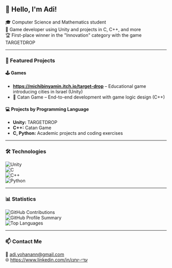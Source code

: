
## 👋 Hello, I'm Adi!  
🎓 Computer Science and Mathematics student  
🚀 Game developer using Unity and projects in C, C++, and more  
🏆 First-place winner in the "Innovation" category with the game TARGETDROP  

---

### 🧩 Featured Projects
#### 🕹️ Games
- **https://michibinyamin.itch.io/target-drop** – Educational game introducing cities in Israel (Unity)
- 🎲 Catan Game – End-to-end development with game logic design (C++)

#### 💻 Projects by Programming Language
- **Unity:** TARGETDROP
- **C++:** Catan Game
- **C, Python:** Academic projects and coding exercises

---

### 🛠️ Technologies
![Unity](https://img.shields.io/badge/Unity-100000?style=for-the-badge&logo=unity&logoColor=white)  
![C](https://img.shields.io/badge/C-00599C?style=for-the-badge&logo=c&logoColor=white)  
![C++](https://img.shields.io/badge/C++-00599C?style=for-the-badge&logo=c%2B%2B&logoColor=white)  
![Python](https://img.shields.io/badge/Python-FFD43B?style=for-the-badge&logo=python&logoColor=blue)  

---

### 📊 Statistics
![GitHub Contributions](https://github-contributor-stats.vercel.app/api?username=your-username&theme=radical)  
![GitHub Profile Summary](https://github-profile-summary-cards.vercel.app/api/cards/profile-details?username=your-username&theme=radical)  
![Top Languages](https://github-profile-summary-cards.vercel.app/api/cards/repos-per-language?username=your-username&theme=radical)  

---

### 📫 Contact Me
📧 adi.yohanann@gmail.com  
🌐 https://www.linkedin.com/in/עדי-יוחנן


<!---
adiyo1/adiyo1 is a ✨ special ✨ repository because its `README.md` (this file) appears on your GitHub profile.
You can click the Preview link to take a look at your changes.
--->
